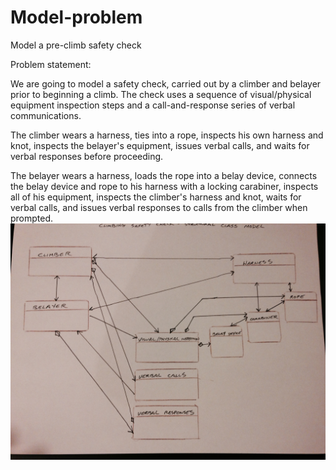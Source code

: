 # Model-problem

Model a pre-climb safety check

Problem statement:

We are going to model a safety check, carried out by a climber and belayer prior to beginning a climb. The check uses a sequence of visual/physical equipment inspection steps and a call-and-response series of verbal communications.

The climber wears a harness, ties into a rope, inspects his own harness and knot, inspects the belayer's equipment, issues verbal calls, and waits for verbal responses before proceeding.

The belayer wears a harness, loads the rope into a belay device, connects the belay device and rope to his harness with a locking carabiner, inspects all of his equipment, inspects the climber's harness and knot, waits for verbal calls, and issues verbal responses to calls from the climber when prompted.
![Structural Class Model](struc_class_model.jpg)

